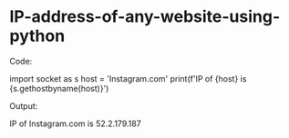 # IP-address-of-any-website-using-python

Code:

import socket as s
host = 'Instagram.com'
print(f'IP of {host} is {s.gethostbyname(host)}') 

Output:

IP of Instagram.com is 52.2.179.187

